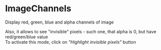 # ImageChannels
Display red, green, blue and alpha channels of image

Also, it allows to see "invisible" pixels - such one, that alpha is 0, but have red/green/blue value<br>
To activate this mode, click on <i>"Highlight invisible pixels"</i> button
